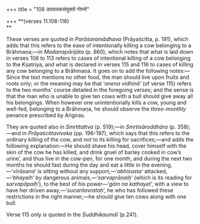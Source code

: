 +++
title = "108 उपपातकसंयुक्तो गोघ्नो"

+++
**(verses 11.108-116)  
**

These verses are quoted in *Parāśaramādhava* (Prāyaścitta, p. 191),
which adds that this refers to the ease of intentionally killing a cow
belonging to a Brāhmaṇa;—in *Madanapārijāta* (p. 860), which notes that
what is laid down in verses 108 to 113 refers to cases of intentional
killing of a cow belonging to the Kṣatriya, and what is declared in
verses 115 and 116 to cases of killing any cow belonging to a Brāhmaṇa.
It goes on to add the following notes:—Since the text mentions no other
food, the man should live upon fruits and roots only; or the meaning may
be that ‘*anena vidhinā*’ (of verse 115) refers to the two months’
course detailed in the foregoing verses; and the sense is that the man
who is unable to give ten cows with a bull should give away all his
belongings. When however one unintentionally kills a cow, young and
well-fed, belonging to a Brāhmaṇa, he should observe the *three-monthly*
penance prescribed by Aṅgiras.

They are quoted also in *Smṛtitattva* (p. 519);—in *Smṛtisāroddhāra* (p.
358);—and in *Prāyaścittaviveka* (pp. 196-197), which says that this
refers to the ordinary killing of the cow, and *not* to its killing for
sacrifices;—and adds the following explanation:—He should shave his
head, cover himself with the skin of the cow he has killed, and drink
gruel of barley cooked in cow’s urine’, and thus live in the cow-pen,
for one month, and during the next two months he should fast during the
day and eat a little in the evening,—‘*vīrāsana*’ is sitting without any
support,—‘*abhiśasta*’ attacked,—‘*bhayaih*’ by dangerous
animals,—‘*sarvaprāṇaiḥ*’ (which is its reading for *sarvapāpaiḥ*’), to
the best of his power—‘*gām na kathayet*’, with a view to have her
driven away,—‘*sucaritavrataḥ*’, he who has followed these restrictions
in the right manner,—he should give ten cows along with one bull.

Verse 115 only is quoted in the *Śuddhikaumdī* (p.241).


